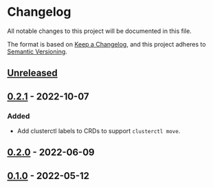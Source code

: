 # Changelog

All notable changes to this project will be documented in this file.

The format is based on [Keep a Changelog](https://keepachangelog.com/en/1.0.0/),
and this project adheres to [Semantic Versioning](https://semver.org/spec/v2.0.0.html).

## [Unreleased]

## [0.2.1] - 2022-10-07

### Added

- Add clusterctl labels to CRDs to support `clusterctl move`.

## [0.2.0] - 2022-06-09

## [0.1.0] - 2022-05-12

[Unreleased]: https://github.com/giantswarm/cluster-api-provider-openstack-app/compare/v0.2.1...HEAD
[0.2.1]: https://github.com/giantswarm/cluster-api-provider-openstack-app/compare/v0.2.0...v0.2.1
[0.2.0]: https://github.com/giantswarm/cluster-api-provider-openstack-app/compare/v0.1.0...v0.2.0
[0.1.0]: https://github.com/giantswarm/cluster-api-provider-openstack-app/releases/tag/v0.1.0
